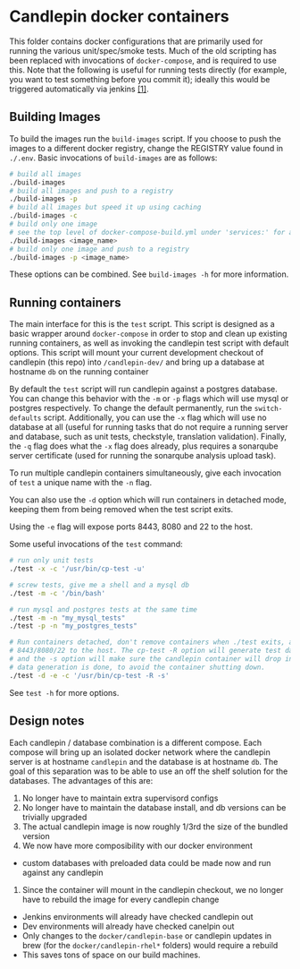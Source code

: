 # Candlepin docker containers
This folder contains docker configurations that are primarily used for running the various unit/spec/smoke tests.
Much of the old scripting has been replaced with invocations of `docker-compose`, and is required to use this. Note that
the following is useful for running tests directly (for example, you want to test something before you commit it);
ideally this would be triggered automatically via jenkins [[1]](https://github.com/candlepin/candlepin-jobs).

## Building Images
To build the images run the `build-images` script.
If you choose to push the images to a different docker registry, change the REGISTRY value found in `./.env`.
Basic invocations of `build-images` are as follows:

```sh
# build all images
./build-images
# build all images and push to a registry
./build-images -p
# build all images but speed it up using caching
./build-images -c
# build only one image
# see the top level of docker-compose-build.yml under 'services:' for a list of image names
./build-images <image_name>
# build only one image and push to a registry
./build-images -p <image_name>
```
These options can be combined.  See `build-images -h` for more information.

## Running containers
The main interface for this is the `test` script.  This script is designed as a basic wrapper around `docker-compose`
in order to stop and clean up existing running containers, as well as invoking the candlepin test script with default
options.  This script will mount your current development checkout of candlepin (this repo) into `/candlepin-dev/`
and bring up a database at hostname `db` on the running container

By default the `test` script will run candlepin against a postgres database.  You can change this behavior with the
`-m` or `-p` flags which will use mysql or postgres respectively. To change the default permanently,
run the `switch-defaults` script. Additionally, you can use the `-x` flag which will use no database at all (useful
for running tasks that do not require a running server and database, such as unit tests, checkstyle, translation
validation). Finally, the `-q` flag does what the `-x` flag does already, plus requires a sonarqube server certificate
(used for running the sonarqube analysis upload task).

To run multiple candlepin containers simultaneously, give each invocation of `test` a unique name with the `-n` flag.

You can also use the `-d` option which will run containers in detached mode, keeping them from being removed
when the test script exits.

Using the `-e` flag will expose ports 8443, 8080 and 22 to the host.

Some useful invocations of the `test` command:

```sh
# run only unit tests
./test -x -c '/usr/bin/cp-test -u'

# screw tests, give me a shell and a mysql db
./test -m -c '/bin/bash'

# run mysql and postgres tests at the same time
./test -m -n "my_mysql_tests"
./test -p -n "my_postgres_tests"

# Run containers detached, don't remove containers when ./test exits, and expose ports
# 8443/8080/22 to the host. The cp-test -R option will generate test data, content & rpms,
# and the -s option will make sure the candlepin container will drop into the shell once the
# data generation is done, to avoid the container shutting down.
./test -d -e -c '/usr/bin/cp-test -R -s'
```

See `test -h` for more options.

## Design notes
Each candlepin / database combination is a different compose.  Each compose will bring up an isolated docker network where
the candlepin server is at hostname `candlepin` and the database is at hostname `db`.  The goal of this separation was to
be able to use an off the shelf solution for the databases. The advantages of this are:

1. No longer have to maintain extra supervisord configs
1. No longer have to maintain the database install, and db versions can be trivially upgraded
1. The actual candlepin image is now roughly 1/3rd the size of the bundled version
1. We now have more composibility with our docker environment
  * custom databases with preloaded data could be made now and run against any candlepin
1. Since the container will mount in the candlepin checkout, we no longer have to rebuild the image for every candlepin change
  * Jenkins environments will already have checked candlepin out
  * Dev environments will already have checked canelpin out
  * Only changes to the `docker/candlepin-base` or candlepin updates in brew (for the `docker/candlepin-rhel*` folders) would require a rebuild
  * This saves tons of space on our build machines.


